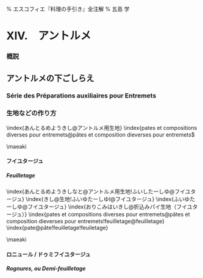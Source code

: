 % エスコフィエ『料理の手引き』全注解
% 五島 学

# XIV.　アントルメ

### 概説







## アントルメの下ごしらえ
### Série des Préparations auxiliaires pour Entremets

### 生地などの作り方
\index{あんとるめようきし@アントルメ用生地}
\index{pates et compositions diverses pour entremets@pâtes et composition dieverses pour entremets$


\maeaki

#### フイユタージュ

##### Feuilletage

\index{あんとるめようきしなと@アントルメ用生地!ふいしたーしゆ@フイユタージュ}
\index{きし@生地!ふいゆたーしゆl@フイユタージュ}
\index{ふいゆたーしゆ@フイユタージュ}
\index{おりこみはいきし@折込みパイ生地（フイユタージュ）}
\index{pates et compositions diverses pour entremets@pâtes et composition dieverses pour entremets!feuilletage@feuilletage}
\index{pate@pâte!feuilletage!feuiletage}










\maeaki

#### ロニュール / ドゥミフイユタージュ

##### Rognures, ou  Demi-feuilletage
